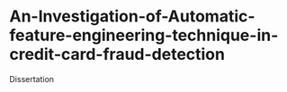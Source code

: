 # An-Investigation-of-Automatic-feature-engineering-technique-in-credit-card-fraud-detection
Dissertation
